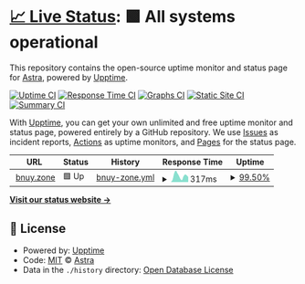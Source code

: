 # [📈 Live Status](https://status.bnuy.zone): <!--live status--> **🟩 All systems operational**

This repository contains the open-source uptime monitor and status page for [Astra](https://astrabun.com), powered by [Upptime](https://github.com/upptime/upptime).

[![Uptime CI](https://github.com/astrabun/status.bnuy.zone/workflows/Uptime%20CI/badge.svg)](https://github.com/astrabun/status.bnuy.zone/actions?query=workflow%3A%22Uptime+CI%22)
[![Response Time CI](https://github.com/astrabun/status.bnuy.zone/workflows/Response%20Time%20CI/badge.svg)](https://github.com/astrabun/status.bnuy.zone/actions?query=workflow%3A%22Response+Time+CI%22)
[![Graphs CI](https://github.com/astrabun/status.bnuy.zone/workflows/Graphs%20CI/badge.svg)](https://github.com/astrabun/status.bnuy.zone/actions?query=workflow%3A%22Graphs+CI%22)
[![Static Site CI](https://github.com/astrabun/status.bnuy.zone/workflows/Static%20Site%20CI/badge.svg)](https://github.com/astrabun/status.bnuy.zone/actions?query=workflow%3A%22Static+Site+CI%22)
[![Summary CI](https://github.com/astrabun/status.bnuy.zone/workflows/Summary%20CI/badge.svg)](https://github.com/astrabun/status.bnuy.zone/actions?query=workflow%3A%22Summary+CI%22)

With [Upptime](https://upptime.js.org), you can get your own unlimited and free uptime monitor and status page, powered entirely by a GitHub repository. We use [Issues](https://github.com/astrabun/status.bnuy.zone/issues) as incident reports, [Actions](https://github.com/astrabun/status.bnuy.zone/actions) as uptime monitors, and [Pages](https://status.bnuy.zone) for the status page.

<!--start: status pages-->
<!-- This summary is generated by Upptime (https://github.com/upptime/upptime) -->
<!-- Do not edit this manually, your changes will be overwritten -->
<!-- prettier-ignore -->
| URL | Status | History | Response Time | Uptime |
| --- | ------ | ------- | ------------- | ------ |
| <img alt="" src="https://icons.duckduckgo.com/ip3/bnuy.zone.ico" height="13"> [bnuy.zone](https://bnuy.zone) | 🟩 Up | [bnuy-zone.yml](https://github.com/astrabun/status.bnuy.zone/commits/HEAD/history/bnuy-zone.yml) | <details><summary><img alt="Response time graph" src="./graphs/bnuy-zone/response-time-week.png" height="20"> 317ms</summary><br><a href="https://status.bnuy.zone/history/bnuy-zone"><img alt="Response time 317" src="https://img.shields.io/endpoint?url=https%3A%2F%2Fraw.githubusercontent.com%2Fastrabun%2Fstatus.bnuy.zone%2FHEAD%2Fapi%2Fbnuy-zone%2Fresponse-time.json"></a><br><a href="https://status.bnuy.zone/history/bnuy-zone"><img alt="24-hour response time 337" src="https://img.shields.io/endpoint?url=https%3A%2F%2Fraw.githubusercontent.com%2Fastrabun%2Fstatus.bnuy.zone%2FHEAD%2Fapi%2Fbnuy-zone%2Fresponse-time-day.json"></a><br><a href="https://status.bnuy.zone/history/bnuy-zone"><img alt="7-day response time 317" src="https://img.shields.io/endpoint?url=https%3A%2F%2Fraw.githubusercontent.com%2Fastrabun%2Fstatus.bnuy.zone%2FHEAD%2Fapi%2Fbnuy-zone%2Fresponse-time-week.json"></a><br><a href="https://status.bnuy.zone/history/bnuy-zone"><img alt="30-day response time 317" src="https://img.shields.io/endpoint?url=https%3A%2F%2Fraw.githubusercontent.com%2Fastrabun%2Fstatus.bnuy.zone%2FHEAD%2Fapi%2Fbnuy-zone%2Fresponse-time-month.json"></a><br><a href="https://status.bnuy.zone/history/bnuy-zone"><img alt="1-year response time 317" src="https://img.shields.io/endpoint?url=https%3A%2F%2Fraw.githubusercontent.com%2Fastrabun%2Fstatus.bnuy.zone%2FHEAD%2Fapi%2Fbnuy-zone%2Fresponse-time-year.json"></a></details> | <details><summary><a href="https://status.bnuy.zone/history/bnuy-zone">99.50%</a></summary><a href="https://status.bnuy.zone/history/bnuy-zone"><img alt="All-time uptime 99.50%" src="https://img.shields.io/endpoint?url=https%3A%2F%2Fraw.githubusercontent.com%2Fastrabun%2Fstatus.bnuy.zone%2FHEAD%2Fapi%2Fbnuy-zone%2Fuptime.json"></a><br><a href="https://status.bnuy.zone/history/bnuy-zone"><img alt="24-hour uptime 100.00%" src="https://img.shields.io/endpoint?url=https%3A%2F%2Fraw.githubusercontent.com%2Fastrabun%2Fstatus.bnuy.zone%2FHEAD%2Fapi%2Fbnuy-zone%2Fuptime-day.json"></a><br><a href="https://status.bnuy.zone/history/bnuy-zone"><img alt="7-day uptime 99.50%" src="https://img.shields.io/endpoint?url=https%3A%2F%2Fraw.githubusercontent.com%2Fastrabun%2Fstatus.bnuy.zone%2FHEAD%2Fapi%2Fbnuy-zone%2Fuptime-week.json"></a><br><a href="https://status.bnuy.zone/history/bnuy-zone"><img alt="30-day uptime 99.50%" src="https://img.shields.io/endpoint?url=https%3A%2F%2Fraw.githubusercontent.com%2Fastrabun%2Fstatus.bnuy.zone%2FHEAD%2Fapi%2Fbnuy-zone%2Fuptime-month.json"></a><br><a href="https://status.bnuy.zone/history/bnuy-zone"><img alt="1-year uptime 99.50%" src="https://img.shields.io/endpoint?url=https%3A%2F%2Fraw.githubusercontent.com%2Fastrabun%2Fstatus.bnuy.zone%2FHEAD%2Fapi%2Fbnuy-zone%2Fuptime-year.json"></a></details>

<!--end: status pages-->

[**Visit our status website →**](https://status.bnuy.zone)

## 📄 License

- Powered by: [Upptime](https://github.com/upptime/upptime)
- Code: [MIT](./LICENSE) © [Astra](https://astrabun.com)
- Data in the `./history` directory: [Open Database License](https://opendatacommons.org/licenses/odbl/1-0/)
